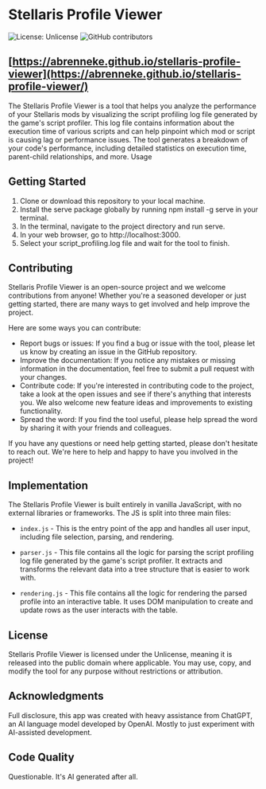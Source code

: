 # Stellaris Profile Viewer

![License: Unlicense](https://img.shields.io/badge/License-Unlicense-blue.svg) ![GitHub contributors](https://img.shields.io/github/contributors/abrenneke/stellaris-profile-viewer)

## [https://abrenneke.github.io/stellaris-profile-viewer](https://abrenneke.github.io/stellaris-profile-viewer/)

The Stellaris Profile Viewer is a tool that helps you analyze the performance of your Stellaris mods by visualizing the script profiling log file generated by the game's script profiler. This log file contains information about the execution time of various scripts and can help pinpoint which mod or script is causing lag or performance issues. The tool generates a breakdown of your code's performance, including detailed statistics on execution time, parent-child relationships, and more.
Usage

## Getting Started

1. Clone or download this repository to your local machine.
2. Install the serve package globally by running npm install -g serve in your terminal.
3. In the terminal, navigate to the project directory and run serve.
4. In your web browser, go to http://localhost:3000.
5. Select your script_profiling.log file and wait for the tool to finish.

## Contributing

Stellaris Profile Viewer is an open-source project and we welcome contributions from anyone! Whether you're a seasoned developer or just getting started, there are many ways to get involved and help improve the project.

Here are some ways you can contribute:

- Report bugs or issues: If you find a bug or issue with the tool, please let us know by creating an issue in the GitHub repository.
- Improve the documentation: If you notice any mistakes or missing information in the documentation, feel free to submit a pull request with your changes.
- Contribute code: If you're interested in contributing code to the project, take a look at the open issues and see if there's anything that interests you. We also welcome new feature ideas and improvements to existing functionality.
- Spread the word: If you find the tool useful, please help spread the word by sharing it with your friends and colleagues.

If you have any questions or need help getting started, please don't hesitate to reach out. We're here to help and happy to have you involved in the project!

## Implementation

The Stellaris Profile Viewer is built entirely in vanilla JavaScript, with no external libraries or frameworks. The JS is split into three main files:

- `index.js` - This is the entry point of the app and handles all user input, including file selection, parsing, and rendering.

- `parser.js` - This file contains all the logic for parsing the script profiling log file generated by the game's script profiler. It extracts and transforms the relevant data into a tree structure that is easier to work with.

- `rendering.js` - This file contains all the logic for rendering the parsed profile into an interactive table. It uses DOM manipulation to create and update rows as the user interacts with the table.

## License

Stellaris Profile Viewer is licensed under the Unlicense, meaning it is released into the public domain where applicable. You may use, copy, and modify the tool for any purpose without restrictions or attribution.

## Acknowledgments

Full disclosure, this app was created with heavy assistance from ChatGPT, an AI language model developed by OpenAI. Mostly to just experiment with AI-assisted development.

## Code Quality

Questionable. It's AI generated after all.
